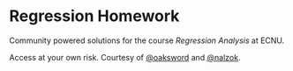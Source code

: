 # Regression Homework

Community powered solutions for the course *Regression Analysis* at ECNU.

Access at your own risk. Courtesy of [@oaksword](https://github.com/oaksword) and [@nalzok](https://github.com/nalzok).
